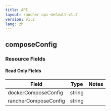 ```yaml
---
title: API
layout: rancher-api-default-v1.2
version: v1.2
lang: zh
---
```


## composeConfig



### Resource Fields


#### Read Only Fields

Field | Type   | Notes
---|---|---
dockerComposeConfig | string  | 
rancherComposeConfig | string  | 


<br>
